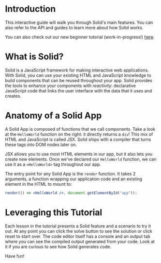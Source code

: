 # Introduction

This interactive guide will walk you through Solid's main features. You can also refer to the API and guides to learn more about how Solid works.

You can also check out our new beginner tutorial (work-in-progress!) [here](https://docs.solidjs.com/tutorials/getting-started-with-solid/).

# What is Solid?

Solid is a JavaScript framework for making interactive web applications.
With Solid, you can use your existing HTML and JavaScript knowledge to build components that can be reused throughout your app.
Solid provides the tools to enhance your components with _reactivity_: declarative JavaScript code that links the user interface with the data that it uses and creates.

# Anatomy of a Solid App

A Solid App is composed of functions that we call components. Take a look at the `HelloWorld` function on the right: it directly returns a `div`! This mix of HTML and JavaScript is called JSX. Solid ships with a compiler that turns these tags into DOM nodes later on.

JSX allows you to use most HTML elements in our app, but it also lets you create new elements. Once we've declared our `HelloWorld` function, we can use it as a `<HelloWorld>` tag throughout our app.

The entry point for any Solid App is the `render` function. It takes 2 arguments, a function wrapping our application code and an existing element in the HTML to mount to:

```jsx
render(() => <HelloWorld />, document.getElementById("app"));
```

# Leveraging this Tutorial

Each lesson in the tutorial presents a Solid feature and a scenario to try it out. At any point you can click the solve button to see the solution or click reset to start over. The code editor itself has a console and an output tab where you can see the compiled output generated from your code. Look at it if you are curious to see how Solid generates code.

Have fun!
